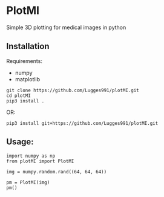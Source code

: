 # PlotMI
Simple 3D plotting for medical images in python


## Installation

Requirements:
- numpy
- matplotlib

```
git clone https://github.com/Lugges991/plotMI.git
cd plotMI
pip3 install .
```

OR:

```
pip3 install git+https://github.com/Lugges991/plotMI.git
```

## Usage:
```
import numpy as np
from plotMI import PlotMI

img = numpy.random.rand((64, 64, 64))

pm = PlotMI(img)
pm()
```
